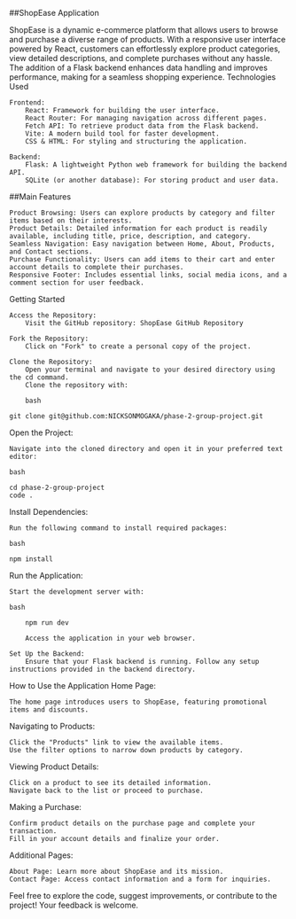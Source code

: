 
##ShopEase Application


ShopEase is a dynamic e-commerce platform that allows users to browse and purchase a diverse range of products. With a responsive user interface powered by React, customers can effortlessly explore product categories, view detailed descriptions, and complete purchases without any hassle. The addition of a Flask backend enhances data handling and improves performance, making for a seamless shopping experience.
Technologies Used

    Frontend:
        React: Framework for building the user interface.
        React Router: For managing navigation across different pages.
        Fetch API: To retrieve product data from the Flask backend.
        Vite: A modern build tool for faster development.
        CSS & HTML: For styling and structuring the application.

    Backend:
        Flask: A lightweight Python web framework for building the backend API.
        SQLite (or another database): For storing product and user data.

##Main Features

    Product Browsing: Users can explore products by category and filter items based on their interests.
    Product Details: Detailed information for each product is readily available, including title, price, description, and category.
    Seamless Navigation: Easy navigation between Home, About, Products, and Contact sections.
    Purchase Functionality: Users can add items to their cart and enter account details to complete their purchases.
    Responsive Footer: Includes essential links, social media icons, and a comment section for user feedback.

Getting Started

    Access the Repository:
        Visit the GitHub repository: ShopEase GitHub Repository

    Fork the Repository:
        Click on "Fork" to create a personal copy of the project.

    Clone the Repository:
        Open your terminal and navigate to your desired directory using the cd command.
        Clone the repository with:

        bash

    git clone git@github.com:NICKSONMOGAKA/phase-2-group-project.git

Open the Project:

    Navigate into the cloned directory and open it in your preferred text editor:

    bash

    cd phase-2-group-project
    code .

Install Dependencies:

    Run the following command to install required packages:

    bash

    npm install

Run the Application:

    Start the development server with:

    bash

        npm run dev

        Access the application in your web browser.

    Set Up the Backend:
        Ensure that your Flask backend is running. Follow any setup instructions provided in the backend directory.

How to Use the Application
Home Page:

    The home page introduces users to ShopEase, featuring promotional items and discounts.

Navigating to Products:

    Click the "Products" link to view the available items.
    Use the filter options to narrow down products by category.

Viewing Product Details:

    Click on a product to see its detailed information.
    Navigate back to the list or proceed to purchase.

Making a Purchase:

    Confirm product details on the purchase page and complete your transaction.
    Fill in your account details and finalize your order.

Additional Pages:

    About Page: Learn more about ShopEase and its mission.
    Contact Page: Access contact information and a form for inquiries.

Feel free to explore the code, suggest improvements, or contribute to the project! Your feedback is welcome.
